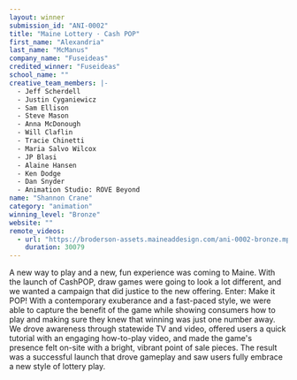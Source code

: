 ```yaml
---
layout: winner
submission_id: "ANI-0002"
title: "Maine Lottery · Cash POP"
first_name: "Alexandria"
last_name: "McManus"
company_name: "Fuseideas"
credited_winner: "Fuseideas"
school_name: ""
creative_team_members: |-
  - Jeff Scherdell
  - Justin Cyganiewicz
  - Sam Ellison
  - Steve Mason
  - Anna McDonough
  - Will Claflin
  - Tracie Chinetti
  - Maria Salvo Wilcox
  - JP Blasi
  - Alaine Hansen
  - Ken Dodge
  - Dan Snyder
  - Animation Studio: ROVE Beyond
name: "Shannon Crane"
category: "animation"
winning_level: "Bronze"
website: ""
remote_videos:
  - url: "https://broderson-assets.maineaddesign.com/ani-0002-bronze.mp4"
    duration: 30079
---
```


A new way to play and a new, fun experience was coming to Maine. With the launch of CashPOP, draw games were going to look a lot different, and we wanted a campaign that did justice to the new offering. Enter: Make it POP! With a contemporary exuberance and a fast-paced style, we were able to capture the benefit of the game while showing consumers how to play and making sure they knew that winning was just one number away. We drove awareness through statewide TV and video, offered users a quick tutorial with an engaging how-to-play video, and made the game's presence felt on-site with a bright, vibrant point of sale pieces. The result was a successful launch that drove gameplay and saw users fully embrace a new style of lottery play.
